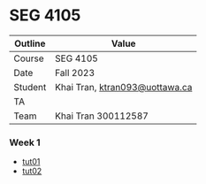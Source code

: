 # SEG 4105

| Outline | Value                          |
| ------- | ------------------------------ |
| Course  | SEG 4105                       |
| Date    | Fall 2023                      |
| Student | Khai Tran, ktran093@uottawa.ca |
| TA      |                                |
| Team    | Khai Tran 300112587 <br>       |

### Week 1

- [tut01](tut01)
- [tut02](tut02)
